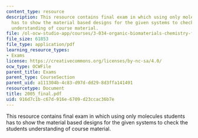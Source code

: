 ```yaml
---
content_type: resource
description: This resource contains final exam in which using only molecules students
  has to show the material based designs for the given systems to check the students
  understanding of course material.
file: /ol-ocw-studio-app/courses/3-034-organic-biomaterials-chemistry-fall-2005/916d7c1bc67d916e6709d23ccac36b7e_2005_final.pdf
file_size: 61853
file_type: application/pdf
learning_resource_types:
- Exams
license: https://creativecommons.org/licenses/by-nc-sa/4.0/
ocw_type: OCWFile
parent_title: Exams
parent_type: CourseSection
parent_uid: a111304b-4c83-d97d-dd29-8d3ffa141491
resourcetype: Document
title: 2005_final.pdf
uid: 916d7c1b-c67d-916e-6709-d23ccac36b7e
---
```

This resource contains final exam in which using only molecules students has to show the material based designs for the given systems to check the students understanding of course material.